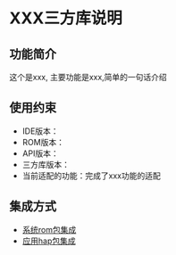 # XXX三方库说明

## 功能简介

这个是xxx, 主要功能是xxx,简单的一句话介绍

## 使用约束

- IDE版本：
- ROM版本：
- API版本：
- 三方库版本：
- 当前适配的功能：完成了xxx功能的适配

## 集成方式

- [系统rom包集成](./docs/rom_integrate.md)
- [应用hap包集成](./docs/hap_integrate.md)
